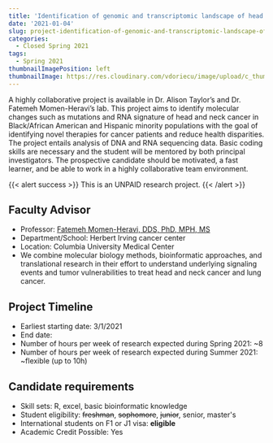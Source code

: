 ```yaml
---
title: 'Identification of genomic and transcriptomic landscape of head and neck cancer'
date: '2021-01-04'
slug: project-identification-of-genomic-and-transcriptomic-landscape-of-head-and-neck-cancer
categories:
  - Closed Spring 2021
tags:
  - Spring 2021
thumbnailImagePosition: left
thumbnailImage: https://res.cloudinary.com/vdoriecu/image/upload/c_thumb,w_200,g_face/v1579110178/construction_c6dqbd.png
---
```

A highly collaborative project is available in Dr. Alison Taylor’s and Dr. Fatemeh Momen-Heravi’s lab. This project aims to identify molecular changes such as mutations and RNA signature of head and neck cancer in Black/African American and Hispanic minority populations with the goal of identifying novel therapies for cancer patients and reduce health disparities. The project entails analysis of DNA and RNA sequencing data. Basic coding skills are necessary and the student will be mentored by both principal investigators. The prospective candidate should be motivated, a fast learner, and be able to work in a highly collaborative team environment. 

<!--more-->

{{< alert success >}}
This is an UNPAID research project.
{{< /alert >}}

## Faculty Advisor
+ Professor: [Fatemeh Momen-Heravi, DDS, PhD, MPH, MS](http://www.heravilab.com/)
+ Department/School: Herbert Irving cancer center
+ Location: Columbia University Medical Center 
+ We combine molecular biology methods, bioinformatic approaches, and translational research in their effort to understand underlying signaling events and tumor vulnerabilities to treat head and neck cancer and lung cancer.

## Project Timeline
+ Earliest starting date: 3/1/2021
+ End date: 
+ Number of hours per week of research expected during Spring 2021: ~8
+ Number of hours per week of research expected during Summer 2021: ~flexible (up to 10h)

## Candidate requirements
+ Skill sets: R, excel, basic bioinformatic knowledge
+ Student eligibility: ~~freshman~~, ~~sophomore~~, ~~junior~~, senior, master's
+ International students on F1 or J1 visa: **eligible**
+ Academic Credit Possible: Yes

